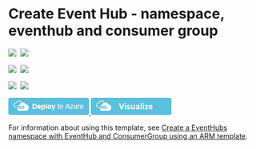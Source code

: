 # Create Event Hub  - namespace, eventhub and consumer group

<IMG SRC="https://azurequickstartsservice.blob.core.windows.net/badges/201-event-hubs-create-event-hub-and-consumer-group/PublicLastTestDate.svg" />&nbsp;
<IMG SRC="https://azurequickstartsservice.blob.core.windows.net/badges/201-event-hubs-create-event-hub-and-consumer-group/PublicDeployment.svg" />&nbsp;

<IMG SRC="https://azurequickstartsservice.blob.core.windows.net/badges/201-event-hubs-create-event-hub-and-consumer-group/FairfaxLastTestDate.svg" />&nbsp;
<IMG SRC="https://azurequickstartsservice.blob.core.windows.net/badges/201-event-hubs-create-event-hub-and-consumer-group/FairfaxDeployment.svg" />&nbsp;

<IMG SRC="https://azurequickstartsservice.blob.core.windows.net/badges/201-event-hubs-create-event-hub-and-consumer-group/BestPracticeResult.svg" />&nbsp;
<IMG SRC="https://azurequickstartsservice.blob.core.windows.net/badges/201-event-hubs-create-event-hub-and-consumer-group/CredScanResult.svg" />&nbsp;

<a href="https://portal.azure.com/#create/Microsoft.Template/uri/https%3A%2F%2Fraw.githubusercontent.com%2FAzure%2Fazure-quickstart-templates%2Fmaster%2F201-event-hubs-create-event-hub-and-consumer-group%2Fazuredeploy.json" target="_blank">
    <img src="https://raw.githubusercontent.com/Azure/azure-quickstart-templates/master/1-CONTRIBUTION-GUIDE/images/deploytoazure.png"/>
</a>


<a href="http://armviz.io/#/?load=https%3A%2F%2Fraw.githubusercontent.com%2FAzure%2Fazure-quickstart-templates%2Fmaster%2F201-event-hubs-create-event-hub-and-consumer-group%2Fazuredeploy.json" target="_blank">
    <img src="https://raw.githubusercontent.com/Azure/azure-quickstart-templates/master/1-CONTRIBUTION-GUIDE/images/visualizebutton.png"/>
</a>

For information about using this template, see [Create a EventHubs namespace with EventHub and ConsumerGroup using an ARM template](http://azure.microsoft.com/documentation/articles/service-bus-resource-manager-namespace-event-hub/).

